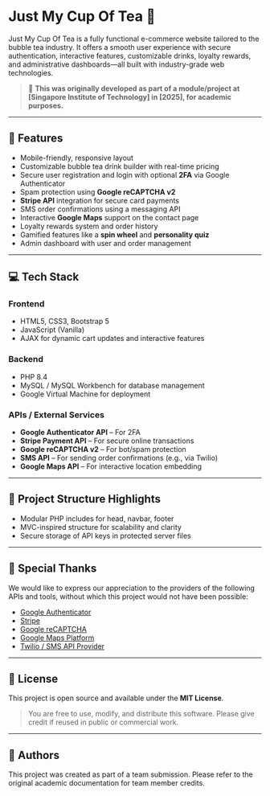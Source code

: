 # Just My Cup Of Tea 🍵

Just My Cup Of Tea is a fully functional e-commerce website tailored to the bubble tea industry. It offers a smooth user experience with secure authentication, interactive features, customizable drinks, loyalty rewards, and administrative dashboards—all built with industry-grade web technologies.

> 📌 **This was originally developed as part of a module/project at [Singapore Institute of Technology] in [2025], for academic purposes.**

---

## 🌟 Features

- Mobile-friendly, responsive layout
- Customizable bubble tea drink builder with real-time pricing
- Secure user registration and login with optional **2FA** via Google Authenticator
- Spam protection using **Google reCAPTCHA v2**
- **Stripe API** integration for secure card payments
- SMS order confirmations using a messaging API
- Interactive **Google Maps** support on the contact page
- Loyalty rewards system and order history
- Gamified features like a **spin wheel** and **personality quiz**
- Admin dashboard with user and order management

---

## 💻 Tech Stack

### Frontend
- HTML5, CSS3, Bootstrap 5
- JavaScript (Vanilla)
- AJAX for dynamic cart updates and interactive features

### Backend
- PHP 8.4
- MySQL / MySQL Workbench for database management
- Google Virtual Machine for deployment

### APIs / External Services
- **Google Authenticator API** – For 2FA
- **Stripe Payment API** – For secure online transactions
- **Google reCAPTCHA v2** – For bot/spam protection
- **SMS API** – For sending order confirmations (e.g., via Twilio)
- **Google Maps API** – For interactive location embedding

---

## 📁 Project Structure Highlights


- Modular PHP includes for head, navbar, footer
- MVC-inspired structure for scalability and clarity
- Secure storage of API keys in protected server files

---

## 🙏 Special Thanks

We would like to express our appreciation to the providers of the following APIs and tools, without which this project would not have been possible:

- [Google Authenticator](https://developers.google.com/identity)
- [Stripe](https://stripe.com/)
- [Google reCAPTCHA](https://www.google.com/recaptcha/)
- [Google Maps Platform](https://developers.google.com/maps)
- [Twilio / SMS API Provider](https://www.twilio.com/)

---

## 📜 License

This project is open source and available under the **MIT License**.

> You are free to use, modify, and distribute this software. Please give credit if reused in public or commercial work.

---

## 👤 Authors

This project was created as part of a team submission. Please refer to the original academic documentation for team member credits.

